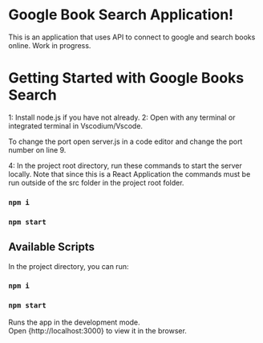 # Google Book Search Application!

This is an application that uses API to connect to google and search books online. Work in progress.

# Getting Started with Google Books Search
1: Install node.js if you have not already.
2: Open with any terminal or integrated terminal in Vscodium/Vscode.

To change the port open server.js in a code editor and change the port number on line 9.

4: In the project root directory, run these commands to start the server locally. Note that since this is a React Application the commands must be run outside of the src folder in the project root folder.
### `npm i`
### `npm start`

## Available Scripts

In the project directory, you can run:

### `npm i`

### `npm start`

Runs the app in the development mode.\
Open {http://localhost:3000} to view it in the browser.

